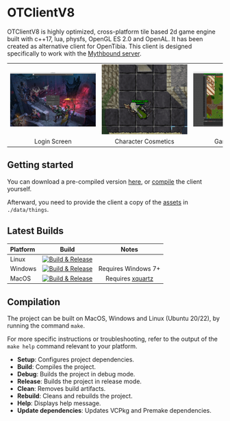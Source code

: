 # OTClientV8

OTClientV8 is highly optimized, cross-platform tile based 2d game engine built with c++17, lua, physfs, OpenGL ES 2.0 and OpenAL. It has been created as alternative client for OpenTibia. This client is designed specifically to work with the [Mythbound server](https://github.com/tibia-oce/server).

<div style="text-align: center;">
  <table>
    <tr>
      <td>
        <img src="https://github.com/tibia-oce/otclientv8/blob/master/docs/images/login-screen.png" width="200" alt="Login Screen" style="max-width:200px;">
      </td>
      <td>
        <img src="https://github.com/kokekanon/OTredemption-Picture-NODELETE/blob/main/Picture/Attached%20Effect/Creature/001_Bone.gif?raw=true" width="200" alt="Character Attachments" style="max-width:200px;">
        </td>
      <td>
        <img src="https://github.com/tibia-oce/otclientv8/blob/master/docs/images/client.png" width="200" alt="Game Interface" style="max-width:200px;">
      </td>
    </tr>
    <tr>
      <td>Login Screen</td>
      <td>Character Cosmetics</td>
      <td>Game Interface</td>
    </tr>
  </table>
</div>

## Getting started

You can download a pre-compiled version [here](https://github.com/tibia-oce/otclientv8/releases/latest), or [compile](https://github.com/tibia-oce/otclientv8/blob/master/docs/compiling.md) the client yourself.

Afterward, you need to provide the client a copy of the [assets](https://github.com/tibia-oce/assets/tree/master/things/1098) in `./data/things`.

## Latest Builds

| Platform       | Build        | Notes        |
| :------------- | :----------: | :----------: |
| Linux        | [![Build & Release](https://github.com/tibia-oce/otclientv8/actions/workflows/build-ubuntu.yaml/badge.svg)](https://github.com/tibia-oce/otclientv8/actions/workflows/build-ubuntu.yaml) | |
| Windows        | [![Build & Release](https://github.com/tibia-oce/otclientv8/actions/workflows/build-windows.yaml/badge.svg)](https://github.com/tibia-oce/otclientv8/actions/workflows/build-windows.yaml) | Requires Windows 7+ |
| MacOS        | [![Build & Release](https://github.com/tibia-oce/otclientv8/actions/workflows/build-macos.yaml/badge.svg)](https://github.com/tibia-oce/otclientv8/actions/workflows/build-macos.yaml) | Requires [xquartz](https://www.xquartz.org/) |

## Compilation

The project can be built on MacOS, Windows and Linux (Ubuntu 20/22), by running the command `make`.

For more specific instructions or troubleshooting, refer to the output of the `make help` command relevant to your platform.
- **Setup**: Configures project dependencies.
- **Build**: Compiles the project.
- **Debug**: Builds the project in debug mode.
- **Release**: Builds the project in release mode.
- **Clean**: Removes build artifacts.
- **Rebuild**: Cleans and rebuilds the project.
- **Help**: Displays help message.
- **Update dependencies**: Updates VCPkg and Premake dependencies.
